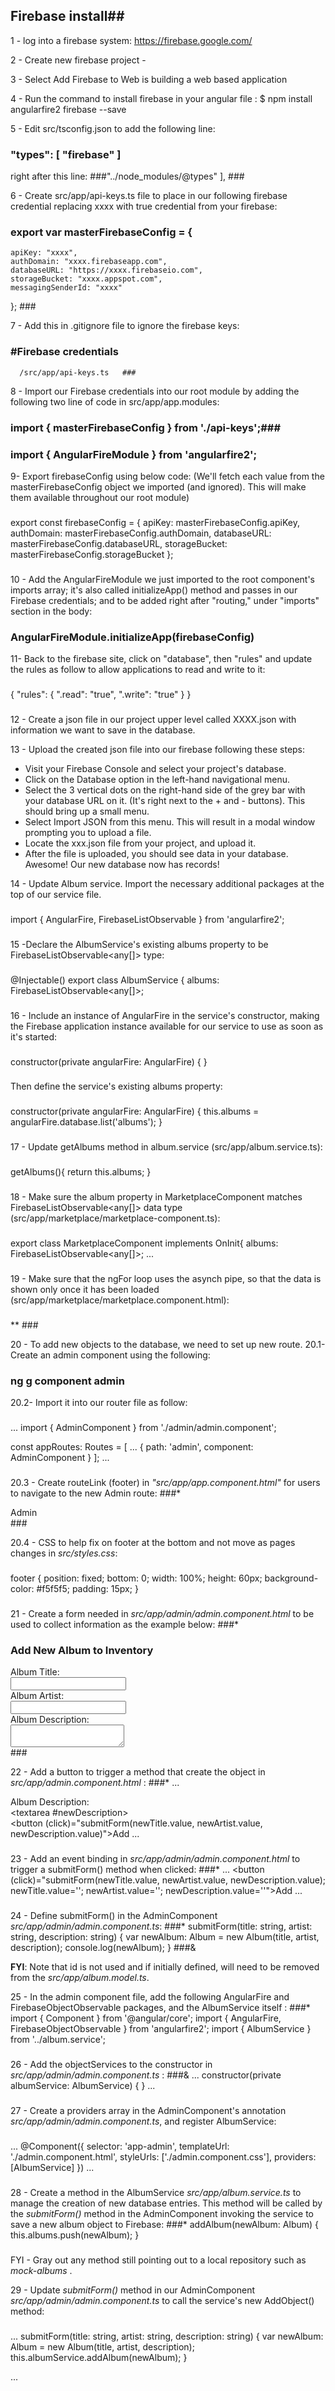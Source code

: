 ## Firebase install##

1 - log into a firebase system: https://firebase.google.com/

2 - Create new firebase project -

3 - Select Add Firebase to Web is building a web based application

4 - Run the command to install firebase in your angular file :
  $ npm install angularfire2 firebase --save

5 - Edit src/tsconfig.json to add the following line:
### "types": [ "firebase" ] ###
right after this line:
###"../node_modules/@types" ], ###

6 - Create src/app/api-keys.ts file to place in our following firebase credential replacing xxxx with true credential from your firebase:
### export var masterFirebaseConfig = {
    apiKey: "xxxx",
    authDomain: "xxxx.firebaseapp.com",
    databaseURL: "https://xxxx.firebaseio.com",
    storageBucket: "xxxx.appspot.com",
    messagingSenderId: "xxxx"
  }; ###

7 - Add this in .gitignore file to ignore the firebase keys:
###   #Firebase credentials
      /src/app/api-keys.ts   ###

8 - Import our Firebase credentials into our root module by adding the following two line of code in src/app/app.modules:
### import { masterFirebaseConfig } from './api-keys';###
### import { AngularFireModule } from 'angularfire2'; ###

9- Export firebaseConfig using below code: (We'll fetch each value from the masterFirebaseConfig object we imported (and ignored). This will make them available throughout our root module)
###
export const firebaseConfig = {
  apiKey: masterFirebaseConfig.apiKey,
  authDomain: masterFirebaseConfig.authDomain,
  databaseURL: masterFirebaseConfig.databaseURL,
  storageBucket: masterFirebaseConfig.storageBucket
};
###

10 - Add the AngularFireModule we just imported to the root component's imports array; it's also called initializeApp() method and passes in our Firebase credentials; and to be added right after "routing," under "imports" section in the body:
### AngularFireModule.initializeApp(firebaseConfig) ###

11- Back to the firebase site, click on "database", then "rules" and update the rules as follow to allow applications to read and write to it:
###
{
  "rules": {
    ".read": "true",
    ".write": "true"
  }
}
###

12 - Create a json file in our project upper level called XXXX.json with information we want to save in the database.

13 - Upload the created json file into our firebase following these steps:
  - Visit your Firebase Console and select your project's database.
  - Click on the Database option in the left-hand navigational menu.
  - Select the 3 vertical dots on the right-hand side of the grey bar with your database URL on it. (It's right next to the + and - buttons). This should bring up a small menu.
  - Select Import JSON from this menu. This will result in a modal window prompting you to upload a file.
  - Locate the xxx.json file from your project, and upload it.
  - After the file is uploaded, you should see data in your database. Awesome! Our new database now has records!

14 - Update Album  service. Import the necessary additional packages at the top of our service file.
###
import { AngularFire, FirebaseListObservable } from 'angularfire2';
###

15 -Declare the AlbumService's existing albums property to be FirebaseListObservable<any[]> type:
###
@Injectable() export class AlbumService { albums: FirebaseListObservable<any[]>;
###

16 - Include an instance of AngularFire in the service's constructor, making the Firebase application instance available for our service to use as soon as it's started:
###
constructor(private angularFire: AngularFire) {
  }
###

Then define the service's existing albums property:
###
constructor(private angularFire: AngularFire) {
  this.albums = angularFire.database.list('albums');
}
###

17 - Update getAlbums method in album.service (src/app/album.service.ts):

###
getAlbums(){
  return this.albums;
}
###

18 - Make sure the album property in MarketplaceComponent matches FirebaseListObservable<any[]> data type (src/app/marketplace/marketplace-component.ts):

###
export class MarketplaceComponent implements OnInit{
  albums: FirebaseListObservable<any[]>;
    ...
###

19 - Make sure that the ngFor loop uses the asynch pipe, so that the data is shown only once it has been loaded (src/app/marketplace/marketplace.component.html):
###
<div ** *ngFor="let album of albums | async" ...>  **
###

20 - To add new objects to the database, we need to set up new route.
  20.1- Create an admin component using the following:
### ng g component admin ###

  20.2- Import it into our router file as follow:
###
  ...
  import { AdminComponent }   from './admin/admin.component';

  const appRoutes: Routes = [
    ...
    {
      path: 'admin',
      component: AdminComponent
    }
   ];
  ...
###

  20.3 - Create routeLink (footer) in *"src/app/app.component.html"* for users to navigate to the new Admin route:
###*
<footer class="footer">
  <div class="container">
    <a class="text-muted" routerLink="admin">Admin</a>
  </div>
</footer>
###

  20.4 - CSS to help fix on footer at the bottom and not move as pages changes in *src/styles.css*:
###
footer {
  position: fixed;
  bottom: 0;
  width: 100%;
  height: 60px;
  background-color: #f5f5f5;
  padding: 15px;
}
###

21 - Create a form needed in *src/app/admin/admin.component.html* to be used to collect information as the example below:
###*
<h3>Add New Album to Inventory</h3>
<div>
  <div>
    <label>Album Title:</label>
    <br>
    <input #newTitle>
  </div>

  <div>
    <label>Album Artist:</label>
    <br>
    <input #newArtist>
  </div>

  <div>
    <label>Album Description:</label>
    <br>
    <textarea #newDescription></textarea>
  </div>
</div>
###

22 - Add a button to trigger a method that create the object in *src/app/admin.component.html* :
###*
...
      <div>
        <label>Album Description:</label>
        <br>
        <textarea #newDescription></textarea>
      </div>
      <button (click)="submitForm(newTitle.value, newArtist.value, newDescription.value)">Add</button>
...
###

23 - Add an event binding in *src/app/admin/admin.component.html* to trigger a submitForm() method when clicked:
###*
...
      <button (click)="submitForm(newTitle.value, newArtist.value, newDescription.value); newTitle.value=''; newArtist.value=''; newDescription.value=''">Add</button>
...
###

24 - Define submitForm() in the AdminComponent *src/app/admin/admin.component.ts*:
###*
submitForm(title: string, artist: string, description: string) {
  var newAlbum: Album = new Album(title, artist, description);
  console.log(newAlbum);
}
###&

**FYI**: Note that id is not used and if initially defined, will need to be removed from the *src/app/album.model.ts*.

25 - In the admin component file, add the following AngularFire and FirebaseObjectObservable packages, and the AlbumService itself :
###*
import { Component } from '@angular/core';
import { AngularFire, FirebaseObjectObservable } from 'angularfire2';
import { AlbumService } from '../album.service';
###

26 - Add the objectServices to the constructor in *src/app/admin/admin.component.ts* :
###&
...
  constructor(private albumService: AlbumService) { }
...
###

27 - Create a providers array in the AdminComponent's annotation *src/app/admin/admin.component.ts*, and register AlbumService:
###
...
@Component({
  selector: 'app-admin',
  templateUrl: './admin.component.html',
  styleUrls: ['./admin.component.css'],
  providers: [AlbumService]
})
...
###

28 - Create a method in the AlbumService *src/app/album.service.ts* to manage the creation of new database entries. This method will be called by the *submitForm()* method in the AdminComponent invoking the service to save a new album object to Firebase:
###*
addAlbum(newAlbum: Album) {
  this.albums.push(newAlbum);
}
###

FYI - Gray out any method still pointing out to a local repository such as *mock-albums* .

29 - Update *submitForm()* method in our AdminComponent *src/app/admin/admin.component.ts* to call the service's new AddObject() method:
###
...
  submitForm(title: string, artist: string, description: string) {
    var newAlbum: Album = new Album(title, artist, description);
    this.albumService.addAlbum(newAlbum);
  }

...
###
